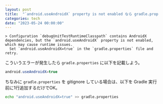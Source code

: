```yaml
---
layout: post
title:  "`android.useAndroidX` property is not enabled なら gradle.properties に `android.useAndroidX` を設定しよう"
categories: tech
date: "2023-05-24 00:00:00"
---
```


```
> Configuration `debugUnitTestRuntimeClasspath` contains AndroidX dependencies, but the `android.useAndroidX` property is not enabled, which may cause runtime issues.
  Set `android.useAndroidX=true` in the `gradle.properties` file and retry.
```

こういうエラーが発生したら `gradle.properties` に以下を記載しよう。

```java
android.useAndroidX=true
```

ちなみに `gradle.properties` を gitignore している場合は、以下を Gradle 実行前に1行追加するだけでOK。

```sh
echo "android.useAndroidX=true" >> gradle.properties
```
